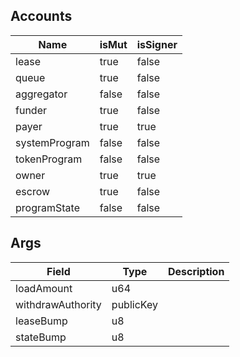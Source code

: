 ## Accounts
|Name|isMut|isSigner|
|--|--|--|
| lease | true | false |
| queue | true | false |
| aggregator | false | false |
| funder | true | false |
| payer | true | true |
| systemProgram | false | false |
| tokenProgram | false | false |
| owner | true | true |
| escrow | true | false |
| programState | false | false |
## Args
| Field | Type | Description |
|--|--|--|
| loadAmount |  u64 | |
| withdrawAuthority |  publicKey | |
| leaseBump |  u8 | |
| stateBump |  u8 | |

